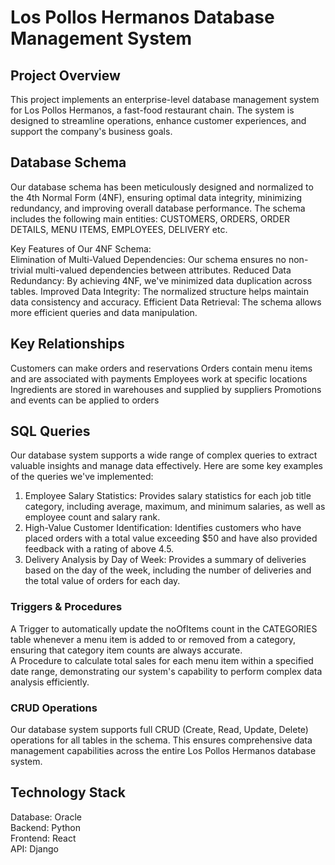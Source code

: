 # Los Pollos Hermanos Database Management System

## Project Overview<br>
This project implements an enterprise-level database management system for Los Pollos Hermanos, a fast-food restaurant chain. The system is designed to streamline operations, enhance customer experiences, and support the company's business goals.

## Database Schema <br>
Our database schema has been meticulously designed and normalized to the 4th Normal Form (4NF), ensuring optimal data integrity, minimizing redundancy, and improving overall database performance. The schema includes the following main entities:
CUSTOMERS, ORDERS, ORDER DETAILS, MENU ITEMS, EMPLOYEES, DELIVERY etc.

Key Features of Our 4NF Schema: <br>
Elimination of Multi-Valued Dependencies: Our schema ensures no non-trivial multi-valued dependencies between attributes.
Reduced Data Redundancy: By achieving 4NF, we've minimized data duplication across tables.
Improved Data Integrity: The normalized structure helps maintain data consistency and accuracy.
Efficient Data Retrieval: The schema allows more efficient queries and data manipulation.

## Key Relationships <br>
Customers can make orders and reservations
Orders contain menu items and are associated with payments
Employees work at specific locations
Ingredients are stored in warehouses and supplied by suppliers
Promotions and events can be applied to orders

## SQL Queries <br>
Our database system supports a wide range of complex queries to extract valuable insights and manage data effectively. Here are some key examples of the queries we've implemented:
1. Employee Salary Statistics: Provides salary statistics for each job title category, including average, maximum, and minimum salaries, as well as employee count and salary rank.
2. High-Value Customer Identification: Identifies customers who have placed orders with a total value exceeding $50 and have also provided feedback with a rating of above 4.5.
3. Delivery Analysis by Day of Week: Provides a summary of deliveries based on the day of the week, including the number of deliveries and the total value of orders for each day.

### Triggers & Procedures <br>
A Trigger to automatically update the noOfItems count in the CATEGORIES table whenever a menu item is added to or removed from a category, ensuring that category item counts are always accurate.
<br>
A Procedure to calculate total sales for each menu item within a specified date range, demonstrating our system's capability to perform complex data analysis efficiently.

### CRUD Operations <br>
Our database system supports full CRUD (Create, Read, Update, Delete) operations for all tables in the schema. This ensures comprehensive data management capabilities across the entire Los Pollos Hermanos database system.

## Technology Stack
Database: Oracle <br>
Backend: Python <br>
Frontend: React <br>
API: Django
